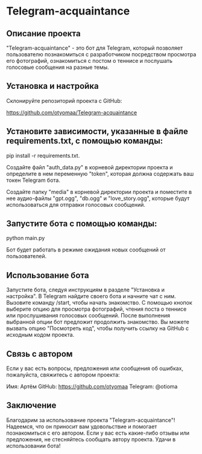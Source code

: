 # Telegram-acquaintance

## Описание проекта

"Telegram-acquaintance" - это бот для Telegram, который позволяет пользователю познакомиться с разработчиком посредством просмотра его фотографий, ознакомиться с постом о теннисе и послушать голосовые сообщения на разные темы.

## Установка и настройка

Склонируйте репозиторий проекта с GitHub: 

https://github.com/otyomaa/Telegram-acquaintance

## Установите зависимости, указанные в файле requirements.txt, с помощью команды:

pip install -r requirements.txt.

Создайте файл "auth_data.py" в корневой директории проекта и определите в нем переменную "token", которая должна содержать ваш токен Telegram бота.

Создайте папку "media" в корневой директории проекта и поместите в нее аудио-файлы "gpt.ogg", "db.ogg" и "love_story.ogg", которые будут использоваться для отправки голосовых сообщений.

## Запустите бота с помощью команды: 

python main.py 

Бот будет работать в режиме ожидания новых сообщений от пользователей.

## Использование бота

Запустите бота, следуя инструкциям в разделе "Установка и настройка".
В Telegram найдите своего бота и начните чат с ним.
Вызовите команду /start, чтобы начать знакомство.
С помощью кнопок выберите опцию для просмотра фотографий, чтения поста о теннисе или прослушивания голосовых сообщений.
После выполнения выбранной опции бот предложит продолжить знакомство.
Вы можете вызвать опцию "Посмотреть код", чтобы получить ссылку на GitHub с исходным кодом проекта.

## Связь с автором
Если у вас есть вопросы, предложения или сообщения об ошибках, пожалуйста, свяжитесь с автором проекта:

Имя: Артём
GitHub: https://github.com/otyomaa
Telegram: @otioma

## Заключение

Благодарим за использование проекта "Telegram-acquaintance"! Надеемся, что он приносит вам удовольствие и помогает познакомиться с его автором. Если у вас есть какие-либо отзывы или предложения, не стесняйтесь сообщать автору проекта. Удачи в использовании бота!
